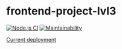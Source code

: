 # frontend-project-lvl3

[![Node.js CI](https://github.com/VictoriaGershova/frontend-project-lvl3/workflows/Node.js%20CI/badge.svg)](https://github.com/VictoriaGershova/frontend-project-lvl3/actions)
[![Maintainability](https://api.codeclimate.com/v1/badges/e394943c61e1bcc8af98/maintainability)](https://codeclimate.com/github/VictoriaGershova/frontend-project-lvl3/maintainability)

[Current deployment](https://frontend-project-lvl3-delta.vercel.app/)



